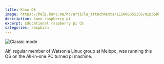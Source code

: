```yaml
---
title: Kano OS
image: https://help.kano.me/hc/article_attachments/115006055305/HippoDashTerminalbox.png
description: kano raspberry pi
excerpt: Educational raspberry pi OS
categories: raspbian
---
```

![Classic mode](https://help.kano.me/hc/article_attachments/360000612899/Calculator.png)

Alf, regular member of Watsonia Linux group at Melbpc, was running this OS on the All-in-one PC turned pi machine.
